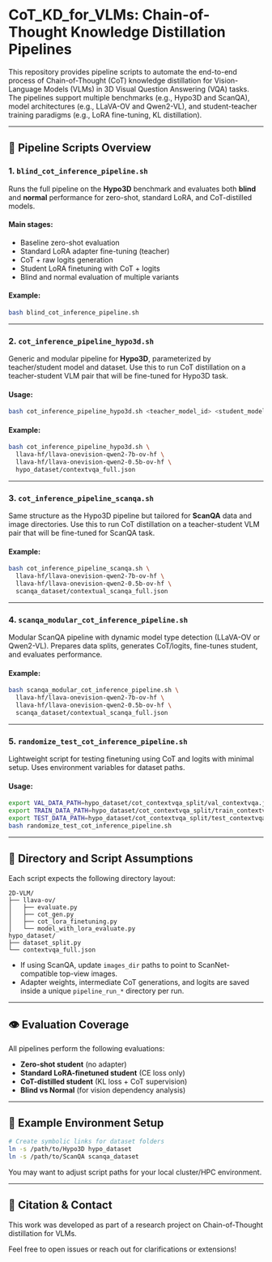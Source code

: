 # CoT\_KD\_for\_VLMs: Chain-of-Thought Knowledge Distillation Pipelines

This repository provides pipeline scripts to automate the end-to-end process of Chain-of-Thought (CoT) knowledge distillation for Vision-Language Models (VLMs) in 3D Visual Question Answering (VQA) tasks. The pipelines support multiple benchmarks (e.g., Hypo3D and ScanQA), model architectures (e.g., LLaVA-OV and Qwen2-VL), and student-teacher training paradigms (e.g., LoRA fine-tuning, KL distillation).

---

## 📃 Pipeline Scripts Overview

### 1. `blind_cot_inference_pipeline.sh`

Runs the full pipeline on the **Hypo3D** benchmark and evaluates both **blind** and **normal** performance for zero-shot, standard LoRA, and CoT-distilled models.

#### Main stages:

* Baseline zero-shot evaluation
* Standard LoRA adapter fine-tuning (teacher)
* CoT + raw logits generation
* Student LoRA finetuning with CoT + logits
* Blind and normal evaluation of multiple variants

#### Example:

```bash
bash blind_cot_inference_pipeline.sh
```

---

### 2. `cot_inference_pipeline_hypo3d.sh`

Generic and modular pipeline for **Hypo3D**, parameterized by teacher/student model and dataset. Use this to run CoT distillation on a teacher-student VLM pair that will be fine-tuned for Hypo3D task.

#### Usage:

```bash
bash cot_inference_pipeline_hypo3d.sh <teacher_model_id> <student_model_id> <benchmark_json>
```

#### Example:

```bash
bash cot_inference_pipeline_hypo3d.sh \
  llava-hf/llava-onevision-qwen2-7b-ov-hf \
  llava-hf/llava-onevision-qwen2-0.5b-ov-hf \
  hypo_dataset/contextvqa_full.json
```

---

### 3. `cot_inference_pipeline_scanqa.sh`

Same structure as the Hypo3D pipeline but tailored for **ScanQA** data and image directories. Use this to run CoT distillation on a teacher-student VLM pair that will be fine-tuned for ScanQA task.

#### Example:

```bash
bash cot_inference_pipeline_scanqa.sh \
  llava-hf/llava-onevision-qwen2-7b-ov-hf \
  llava-hf/llava-onevision-qwen2-0.5b-ov-hf \
  scanqa_dataset/contextual_scanqa_full.json
```

---

### 4. `scanqa_modular_cot_inference_pipeline.sh`

Modular ScanQA pipeline with dynamic model type detection (LLaVA-OV or Qwen2-VL). Prepares data splits, generates CoT/logits, fine-tunes student, and evaluates performance.

#### Example:

```bash
bash scanqa_modular_cot_inference_pipeline.sh \
  llava-hf/llava-onevision-qwen2-7b-ov-hf \
  llava-hf/llava-onevision-qwen2-0.5b-ov-hf \
  scanqa_dataset/contextual_scanqa_full.json
```

---

### 5. `randomize_test_cot_inference_pipeline.sh`

Lightweight script for testing finetuning using CoT and logits with minimal setup. Uses environment variables for dataset paths.

#### Usage:

```bash
export VAL_DATA_PATH=hypo_dataset/cot_contextvqa_split/val_contextvqa.json
export TRAIN_DATA_PATH=hypo_dataset/cot_contextvqa_split/train_contextvqa.json
export TEST_DATA_PATH=hypo_dataset/cot_contextvqa_split/test_contextvqa.json
bash randomize_test_cot_inference_pipeline.sh
```

---

## 📁 Directory and Script Assumptions

Each script expects the following directory layout:

```
2D-VLM/
├── llava-ov/
│   ├── evaluate.py
│   ├── cot_gen.py
│   ├── cot_lora_finetuning.py
│   └── model_with_lora_evaluate.py
hypo_dataset/
├── dataset_split.py
└── contextvqa_full.json
```

* If using ScanQA, update `images_dir` paths to point to ScanNet-compatible top-view images.
* Adapter weights, intermediate CoT generations, and logits are saved inside a unique `pipeline_run_*` directory per run.

---

## 👁️ Evaluation Coverage

All pipelines perform the following evaluations:

* **Zero-shot student** (no adapter)
* **Standard LoRA-finetuned student** (CE loss only)
* **CoT-distilled student** (KL loss + CoT supervision)
* **Blind vs Normal** (for vision dependency analysis)

---

## 🔧 Example Environment Setup

```bash
# Create symbolic links for dataset folders
ln -s /path/to/Hypo3D hypo_dataset
ln -s /path/to/ScanQA scanqa_dataset
```

You may want to adjust script paths for your local cluster/HPC environment.

---

## 📃 Citation & Contact

This work was developed as part of a research project on Chain-of-Thought distillation for VLMs.

Feel free to open issues or reach out for clarifications or extensions!
